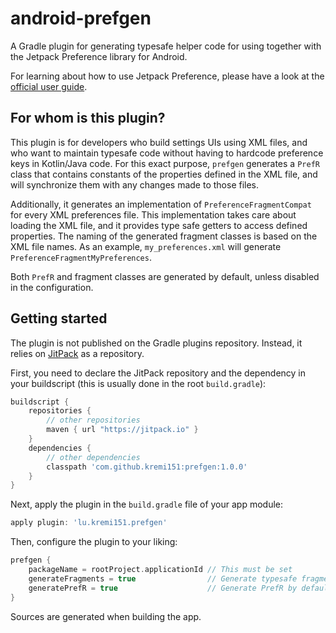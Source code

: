# android-prefgen
A Gradle plugin for generating typesafe helper code for using together with the Jetpack Preference library for Android.

For learning about how to use Jetpack Preference, please have a look at the
[official user guide](https://developer.android.com/develop/ui/views/components/settings).

## For whom is this plugin?

This plugin is for developers who build settings UIs using XML files, and who want to maintain typesafe code without
having to hardcode preference keys in Kotlin/Java code.
For this exact purpose, `prefgen` generates a `PrefR` class that contains constants of the properties defined in the XML
file, and will synchronize them with any changes made to those files.

Additionally, it generates an implementation of `PreferenceFragmentCompat` for every XML preferences file.
This implementation takes care about loading the XML file, and it provides type safe getters to access defined
properties.
The naming of the generated fragment classes is based on the XML file names.
As an example, `my_preferences.xml` will generate `PreferenceFragmentMyPreferences`.

Both `PrefR` and fragment classes are generated by default, unless disabled in the configuration.

## Getting started

The plugin is not published on the Gradle plugins repository.
Instead, it relies on [JitPack](https://jitpack.io/#kremi151/prefgen) as a repository.

First, you need to declare the JitPack repository and the dependency in your buildscript (this is usually done in the root
`build.gradle`):

```groovy
buildscript {
    repositories {
        // other repositories
        maven { url "https://jitpack.io" }
    }
    dependencies {
        // other dependencies
        classpath 'com.github.kremi151:prefgen:1.0.0'
    }
}
```

Next, apply the plugin in the `build.gradle` file of your app module:

```groovy
apply plugin: 'lu.kremi151.prefgen'
```

Then, configure the plugin to your liking:

```groovy
prefgen {
    packageName = rootProject.applicationId // This must be set
    generateFragments = true                // Generate typesafe fragments by default
    generatePrefR = true                    // Generate PrefR by default
}
```

Sources are generated when building the app.

